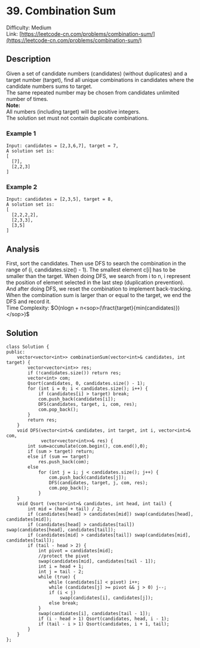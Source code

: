 # 39. Combination Sum
Difficulty: Medium  
Link: [https://leetcode-cn.com/problems/combination-sum/](https://leetcode-cn.com/problems/combination-sum/)
## Description
Given a set of candidate numbers (candidates) (without duplicates) and a target number (target), find all unique combinations in candidates where the candidate numbers sums to target.  
The same repeated number may be chosen from candidates unlimited number of times.  
**Note:**  
All numbers (including target) will be positive integers.  
The solution set must not contain duplicate combinations.  
### Example 1
``` 
Input: candidates = [2,3,6,7], target = 7,
A solution set is:
[
  [7],
  [2,2,3]
]
```
### Example 2
```
Input: candidates = [2,3,5], target = 8,
A solution set is:
[
  [2,2,2,2],
  [2,3,3],
  [3,5]
]
```
## Analysis
First, sort the candidates. Then use DFS to search the combination in the range of (i, candidates.size() - 1). The smallest element c[i] has to be smaller than the target. When doing DFS, we search from i to n, i represent the position of element selected in the last step (duplication prevention). And after doing DFS, we reset the combination to implement back-tracking. When the combination sum is larger than or equal to the target, we end the DFS and record it.   
Time Complexity: $O(nlogn + n<sop>(\fract{target}{min(candidates)})</sop>)$  

## Solution
```
class Solution {
public:
    vector<vector<int>> combinationSum(vector<int>& candidates, int target) {
        vector<vector<int>> res;
        if (!candidates.size()) return res;
        vector<int> com;
        Qsort(candidates, 0, candidates.size() - 1);
        for (int i = 0; i < candidates.size(); i++) {
            if (candidates[i] > target) break;
            com.push_back(candidates[i]);
            DFS(candidates, target, i, com, res);
            com.pop_back();
        }
        return res;
    }
    void DFS(vector<int>& candidates, int target, int i, vector<int>& com, 
             vector<vector<int>>& res) {
        int sum=accumulate(com.begin(), com.end(),0);
        if (sum > target) return;
        else if (sum == target) 
            res.push_back(com);
        else 
            for (int j = i; j < candidates.size(); j++) {
                com.push_back(candidates[j]);
                DFS(candidates, target, j, com, res);
                com.pop_back();
            }
    }
    void Qsort (vector<int>& candidates, int head, int tail) {
        int mid = (head + tail) / 2;
        if (candidates[head] > candidates[mid]) swap(candidates[head], candidates[mid]);
        if (candidates[head] > candidates[tail]) swap(candidates[head], candidates[tail]);
        if (candidates[mid] > candidates[tail]) swap(candidates[mid], candidates[tail]);
        if (tail - head > 2) {
            int pivot = candidates[mid];
            //protect the pivot
            swap(candidates[mid], candidates[tail - 1]);
            int i = head + 1;
            int j = tail - 2;
            while (true) {
                while (candidates[i] < pivot) i++;
                while (candidates[j] >= pivot && j > 0) j--;
                if (i < j)
                    swap(candidates[i], candidates[j]);
                else break;
            }
            swap(candidates[i], candidates[tail - 1]);
            if (i - head > 1) Qsort(candidates, head, i - 1);
            if (tail - i > 1) Qsort(candidates, i + 1, tail);
        }
    }
};
```
